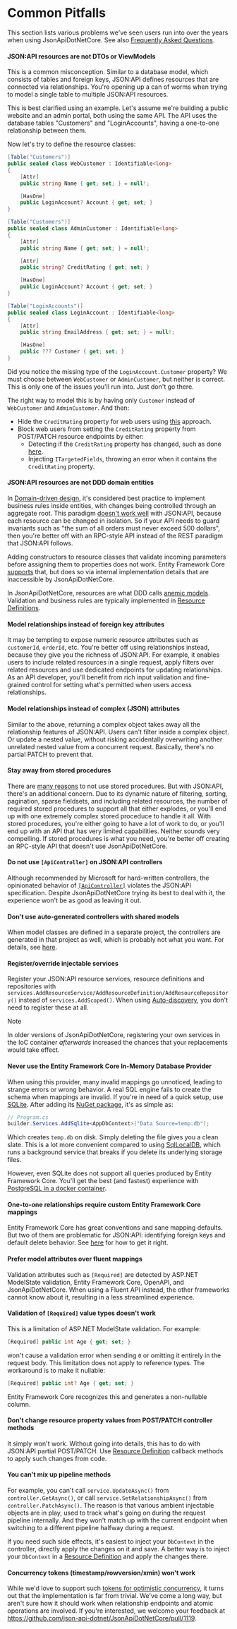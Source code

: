 # Common Pitfalls

This section lists various problems we've seen users run into over the years when using JsonApiDotNetCore.
See also [Frequently Asked Questions](~/getting-started/faq.md).

#### JSON:API resources are not DTOs or ViewModels
This is a common misconception.
Similar to a database model, which consists of tables and foreign keys, JSON:API defines resources that are connected via relationships.
You're opening up a can of worms when trying to model a single table to multiple JSON:API resources.

This is best clarified using an example. Let's assume we're building a public website and an admin portal, both using the same API.
The API uses the database tables "Customers" and "LoginAccounts", having a one-to-one relationship between them.

Now let's try to define the resource classes:
```c#
[Table("Customers")]
public sealed class WebCustomer : Identifiable<long>
{
    [Attr]
    public string Name { get; set; } = null!;

    [HasOne]
    public LoginAccount? Account { get; set; }
}

[Table("Customers")]
public sealed class AdminCustomer : Identifiable<long>
{
    [Attr]
    public string Name { get; set; } = null!;

    [Attr]
    public string? CreditRating { get; set; }

    [HasOne]
    public LoginAccount? Account { get; set; }
}

[Table("LoginAccounts")]
public sealed class LoginAccount : Identifiable<long>
{
    [Attr]
    public string EmailAddress { get; set; } = null!;

    [HasOne]
    public ??? Customer { get; set; }
}
```
Did you notice the missing type of the `LoginAccount.Customer` property? We must choose between `WebCustomer` or `AdminCustomer`, but neither is correct.
This is only one of the issues you'll run into. Just don't go there.

The right way to model this is by having only `Customer` instead of `WebCustomer` and `AdminCustomer`. And then:
- Hide the `CreditRating` property for web users using [this](~/usage/extensibility/resource-definitions.md#excluding-fields) approach.
- Block web users from setting the `CreditRating` property from POST/PATCH resource endpoints by either:
  - Detecting if the `CreditRating` property has changed, such as done [here](https://github.com/json-api-dotnet/JsonApiDotNetCore/blob/master/test/JsonApiDotNetCoreTests/IntegrationTests/InputValidation/RequestBody/WorkflowDefinition.cs).
  - Injecting `ITargetedFields`, throwing an error when it contains the `CreditRating` property.

#### JSON:API resources are not DDD domain entities
In [Domain-driven design](https://martinfowler.com/bliki/DomainDrivenDesign.html), it's considered best practice to implement business rules inside entities, with changes being controlled through an aggregate root.
This paradigm [doesn't work well](https://github.com/json-api-dotnet/JsonApiDotNetCore/issues/1092#issuecomment-932749676) with JSON:API, because each resource can be changed in isolation.
So if your API needs to guard invariants such as "the sum of all orders must never exceed 500 dollars", then you're better off with an RPC-style API instead of the REST paradigm that JSON:API follows.

Adding constructors to resource classes that validate incoming parameters before assigning them to properties does not work.
Entity Framework Core [supports](https://learn.microsoft.com/en-us/ef/core/modeling/constructors#binding-to-mapped-properties) that,
but does so via internal implementation details that are inaccessible by JsonApiDotNetCore.

In JsonApiDotNetCore, resources are what DDD calls [anemic models](https://thedomaindrivendesign.io/anemic-model/).
Validation and business rules are typically implemented in [Resource Definitions](~/usage/extensibility/resource-definitions.md).

#### Model relationships instead of foreign key attributes
It may be tempting to expose numeric resource attributes such as `customerId`, `orderId`, etc. You're better off using relationships instead, because they give you
the richness of JSON:API. For example, it enables users to include related resources in a single request, apply filters over related resources and use dedicated endpoints for updating relationships.
As an API developer, you'll benefit from rich input validation and fine-grained control for setting what's permitted when users access relationships.

#### Model relationships instead of complex (JSON) attributes
Similar to the above, returning a complex object takes away all the relationship features of JSON:API. Users can't filter inside a complex object. Or update
a nested value, without risking accidentally overwriting another unrelated nested value from a concurrent request. Basically, there's no partial PATCH to prevent that.

#### Stay away from stored procedures
There are [many reasons](https://stackoverflow.com/questions/1761601/is-the-usage-of-stored-procedures-a-bad-practice/9483781#9483781) to not use stored procedures.
But with JSON:API, there's an additional concern. Due to its dynamic nature of filtering, sorting, pagination, sparse fieldsets, and including related resources,
the number of required stored procedures to support all that either explodes, or you'll end up with one extremely complex stored proceduce to handle it all.
With stored procedures, you're either going to have a lot of work to do, or you'll end up with an API that has very limited capabilities.
Neither sounds very compelling. If stored procedures is what you need, you're better off creating an RPC-style API that doesn't use JsonApiDotNetCore.

#### Do not use `[ApiController]` on JSON:API controllers
Although recommended by Microsoft for hard-written controllers, the opinionated behavior of [`[ApiController]`](https://learn.microsoft.com/en-us/aspnet/core/web-api/?view=aspnetcore-7.0#apicontroller-attribute) violates the JSON:API specification.
Despite JsonApiDotNetCore trying its best to deal with it, the experience won't be as good as leaving it out.

#### Don't use auto-generated controllers with shared models

When model classes are defined in a separate project, the controllers are generated in that project as well, which is probably not what you want.
For details, see [here](~/usage/extensibility/controllers.md#auto-generated-controllers).

#### Register/override injectable services
Register your JSON:API resource services, resource definitions and repositories with `services.AddResourceService/AddResourceDefinition/AddResourceRepository()` instead of `services.AddScoped()`.
When using [Auto-discovery](~/usage/resource-graph.md#auto-discovery), you don't need to register these at all.

> [!NOTE]
> In older versions of JsonApiDotNetCore, registering your own services in the IoC container *afterwards* increased the chances that your replacements would take effect.

#### Never use the Entity Framework Core In-Memory Database Provider
When using this provider, many invalid mappings go unnoticed, leading to strange errors or wrong behavior. A real SQL engine fails to create the schema when mappings are invalid.
If you're in need of a quick setup, use [SQLite](https://www.sqlite.org/). After adding its [NuGet package](https://www.nuget.org/packages/Microsoft.EntityFrameworkCore.Sqlite), it's as simple as:
```c#
// Program.cs
builder.Services.AddSqlite<AppDbContext>("Data Source=temp.db");
```
Which creates `temp.db` on disk. Simply deleting the file gives you a clean slate.
This is a lot more convenient compared to using [SqlLocalDB](https://learn.microsoft.com/en-us/sql/database-engine/configure-windows/sql-server-express-localdb), which runs a background service that breaks if you delete its underlying storage files.

However, even SQLite does not support all queries produced by Entity Framework Core. You'll get the best (and fastest) experience with [PostgreSQL in a docker container](https://github.com/json-api-dotnet/JsonApiDotNetCore/blob/master/run-docker-postgres.ps1).

#### One-to-one relationships require custom Entity Framework Core mappings
Entity Framework Core has great conventions and sane mapping defaults. But two of them are problematic for JSON:API: identifying foreign keys and default delete behavior.
See [here](~/usage/resources/relationships.md#one-to-one-relationships-in-entity-framework-core) for how to get it right.

#### Prefer model attributes over fluent mappings
Validation attributes such as `[Required]` are detected by ASP.NET ModelState validation, Entity Framework Core, OpenAPI, and JsonApiDotNetCore.
When using a Fluent API instead, the other frameworks cannot know about it, resulting in a less streamlined experience.

#### Validation of `[Required]` value types doesn't work
This is a limitation of ASP.NET ModelState validation. For example:
```c#
[Required] public int Age { get; set; }
```
won't cause a validation error when sending `0` or omitting it entirely in the request body.
This limitation does not apply to reference types.
The workaround is to make it nullable:
```c#
[Required] public int? Age { get; set; }
```
Entity Framework Core recognizes this and generates a non-nullable column.

#### Don't change resource property values from POST/PATCH controller methods
It simply won't work. Without going into details, this has to do with JSON:API partial POST/PATCH.
Use [Resource Definition](~/usage/extensibility/resource-definitions.md) callback methods to apply such changes from code.

#### You can't mix up pipeline methods
For example, you can't call `service.UpdateAsync()` from `controller.GetAsync()`, or call `service.SetRelationshipAsync()` from `controller.PatchAsync()`.
The reason is that various ambient injectable objects are in play, used to track what's going on during the request pipeline internally.
And they won't match up with the current endpoint when switching to a different pipeline halfway during a request.

If you need such side effects, it's easiest to inject your `DbContext` in the controller, directly apply the changes on it and save.
A better way is to inject your `DbContext` in a [Resource Definition](~/usage/extensibility/resource-definitions.md) and apply the changes there.

#### Concurrency tokens (timestamp/rowversion/xmin) won't work
While we'd love to support such [tokens for optimistic concurrency](https://learn.microsoft.com/en-us/ef/core/saving/concurrency?tabs=data-annotations),
it turns out that the implementation is far from trivial. We've come a long way, but aren't sure how it should work when relationship endpoints and atomic operations are involved.
If you're interested, we welcome your feedback at https://github.com/json-api-dotnet/JsonApiDotNetCore/pull/1119.
